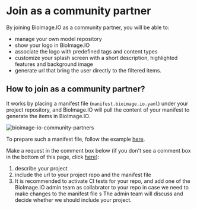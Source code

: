 # Join as a community partner

By joining BioImage.IO as a community partner, you will be able to:
 - manage your own model repository
 - show your logo in BioImage.IO
 - associate the logo with predefined tags and content types
 - customize your splash screen with a short description, highlighted features and background image
 - generate url that bring the user directly to the filtered items.

## How to join as a community partner?
It works by placing a manifest file (`manifest.bioimage.io.yaml`) under your project repository, and BioImage.IO will pull the content of your manifest to generate the items in BioImage.IO.

![bioimage-io-community-partners](https://raw.githubusercontent.com/bioimage-io/bioimage.io/master/docs/bioimage-io-community-partners.png)

To prepare such a manifest file, follow the example [here](https://github.com/bioimage-io/bioimage-io-models/blob/master/src/manifest.bioimage.io.yaml).

Make a request in the comment box below (if you don't see a comment box in the bottom of this page, click [here](https://github.com/bioimage-io/bioimage-io-models/issues/27)):
1. describe your project
2. include the url to your project repo and the manifest file
3. It is recommended to activate CI tests for your repo, and add one of the BioImage.IO admin team as collabrator to your repo in case we need to make changes to the manifest file
s
The admin team will discuss and decide whether we should include your project.

